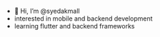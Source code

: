 - 👋 Hi, I’m @syedakmall
- interested in mobile and backend development
- learning flutter and backend frameworks



